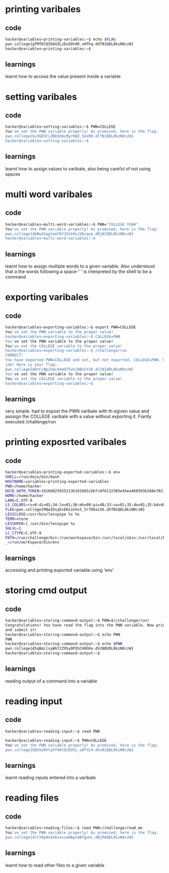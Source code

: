 # printing varibales
## code
```bash
hacker@variables~printing-variables:~$ echo $FLAG
pwn.college{gTMTDtQI66HZLzDu5OV4R_nHThq.ddTN1QDL0kzN0czW}
hacker@variables~printing-variables:~$ 
```
## learnings
learnt how to access the value present inside a variable
  
# setting varibales
## code
```bash
hacker@variables~setting-variables:~$ PWN=COLLEGE
You've set the PWN variable properly! As promised, here is the flag:
pwn.college{kx3GDStLZNb5XmLMyrKWZ_IoV00.dlTN1QDL0kzN0czW}
hacker@variables~setting-variables:~$ 
```
## learnings
learnt how to assign values to varibale, also being careful of not using spaces
  
# multi word varibales
## code
```bash
hacker@variables~multi-word-variables:~$ PWN="COLLEGE YEAH"
You've set the PWN variable properly! As promised, here is the flag:
pwn.college{4bNwIGaglemY6Y29ikHxJ46cqvp.dBjN1QDL0kzN0czW}
hacker@variables~multi-word-variables:~$ 

```
## learnings
learnt how to assign multiple words to a given variable. Also understood that a the words following a space-' ' is interpreted by the shell to be a command
  
# exporting varibales
## code
```bash
hacker@variables~exporting-variables:~$ export PWN=COLLEGE
You've set the PWN variable to the proper value!
hacker@variables~exporting-variables:~$ COLLEGE=PWN
You've set the PWN variable to the proper value!
You've set the COLLEGE variable to the proper value!
hacker@variables~exporting-variables:~$ /challenge/run
CORRECT!
You have exported PWN=COLLEGE and set, but not exported, COLLEGE=PWN. Great 
job! Here is your flag:
pwn.college{A0zCiNpihqcA4mQTFwVj8BxStSK.dJjN1QDL0kzN0czW}
You've set the PWN variable to the proper value!
You've set the COLLEGE variable to the proper value!
hacker@variables~exporting-variables:~$ 
```
## learnings
very simple. had to expost the PWN varibale with th egiven value and asssign the COLLEGE varibale with a value without exporting it. Fianlly executed /challenge/run
  
# printing exposrted varibales
## code
```bash
hacker@variables~printing-exported-variables:~$ env
SHELL=/run/dojo/bin/bash
HOSTNAME=variables~printing-exported-variables
PWD=/home/hacker
DOJO_AUTH_TOKEN=1810d825655213b181bb5cbb7c0f6132305e45ea468565b268e78211f7e0884f
HOME=/home/hacker
LANG=C.UTF-8
LS_COLORS=rs=0:di=01;34:ln=01;36:mh=00:pi=40;33:so=01;35:do=01;35:bd=40;33;01:cd=40;33;01:or=40;31;01:mi=00:su=37;41:sg=30;43:ca=00:tw=30;42:ow=34;42:st=37;44:ex=01;32:*.7z=01;31:*.ace=01;31:*.alz=01;31:*.apk=01;31:*.arc=01;31:*.arj=01;31:*.bz=01;31:*.bz2=01;31:*.cab=01;31:*.cpio=01;31:*.crate=01;31:*.deb=01;31:*.drpm=01;31:*.dwm=01;31:*.dz=01;31:*.ear=01;31:*.egg=01;31:*.esd=01;31:*.gz=01;31:*.jar=01;31:*.lha=01;31:*.lrz=01;31:*.lz=01;31:*.lz4=01;31:*.lzh=01;31:*.lzma=01;31:*.lzo=01;31:*.pyz=01;31:*.rar=01;31:*.rpm=01;31:*.rz=01;31:*.sar=01;31:*.swm=01;31:*.t7z=01;31:*.tar=01;31:*.taz=01;31:*.tbz=01;31:*.tbz2=01;31:*.tgz=01;31:*.tlz=01;31:*.txz=01;31:*.tz=01;31:*.tzo=01;31:*.tzst=01;31:*.udeb=01;31:*.war=01;31:*.whl=01;31:*.wim=01;31:*.xz=01;31:*.z=01;31:*.zip=01;31:*.zoo=01;31:*.zst=01;31:*.avif=01;35:*.jpg=01;35:*.jpeg=01;35:*.mjpg=01;35:*.mjpeg=01;35:*.gif=01;35:*.bmp=01;35:*.pbm=01;35:*.pgm=01;35:*.ppm=01;35:*.tga=01;35:*.xbm=01;35:*.xpm=01;35:*.tif=01;35:*.tiff=01;35:*.png=01;35:*.svg=01;35:*.svgz=01;35:*.mng=01;35:*.pcx=01;35:*.mov=01;35:*.mpg=01;35:*.mpeg=01;35:*.m2v=01;35:*.mkv=01;35:*.webm=01;35:*.webp=01;35:*.ogm=01;35:*.mp4=01;35:*.m4v=01;35:*.mp4v=01;35:*.vob=01;35:*.qt=01;35:*.nuv=01;35:*.wmv=01;35:*.asf=01;35:*.rm=01;35:*.rmvb=01;35:*.flc=01;35:*.avi=01;35:*.fli=01;35:*.flv=01;35:*.gl=01;35:*.dl=01;35:*.xcf=01;35:*.xwd=01;35:*.yuv=01;35:*.cgm=01;35:*.emf=01;35:*.ogv=01;35:*.ogx=01;35:*.aac=00;36:*.au=00;36:*.flac=00;36:*.m4a=00;36:*.mid=00;36:*.midi=00;36:*.mka=00;36:*.mp3=00;36:*.mpc=00;36:*.ogg=00;36:*.ra=00;36:*.wav=00;36:*.oga=00;36:*.opus=00;36:*.spx=00;36:*.xspf=00;36:*~=00;90:*#=00;90:*.bak=00;90:*.crdownload=00;90:*.dpkg-dist=00;90:*.dpkg-new=00;90:*.dpkg-old=00;90:*.dpkg-tmp=00;90:*.old=00;90:*.orig=00;90:*.part=00;90:*.rej=00;90:*.rpmnew=00;90:*.rpmorig=00;90:*.rpmsave=00;90:*.swp=00;90:*.tmp=00;90:*.ucf-dist=00;90:*.ucf-new=00;90:*.ucf-old=00;90:
FLAG=pwn.college{MQwIDsyEsE6ConhsS_5rfO6a1X6.dhTN1QDL0kzN0czW}
LESSCLOSE=/usr/bin/lesspipe %s %s
TERM=xterm
LESSOPEN=| /usr/bin/lesspipe %s
SHLVL=1
LC_CTYPE=C.UTF-8
PATH=/run/challenge/bin:/run/workspace/bin:/usr/local/sbin:/usr/local/bin:/usr/sbin:/usr/bin:/sbin:/bin
_=/run/workspace/bin/env
```
## learnings
accessing and printing exported variable using 'env'
  
# storing cmd output
## code
```bash
hacker@variables~storing-command-output:~$ PWN=$(/challenge/run)
Congratulations! You have read the flag into the PWN variable. Now print it out 
and submit it!
hacker@variables~storing-command-output:~$ echo PWN
PWN
hacker@variables~storing-command-output:~$ echo $PWN
pwn.college{A5qBoLlsyWGY2Z9SyQPXSCH9OXe.dVzN0UDL0kzN0czW}
hacker@variables~storing-command-output:~$ 
```
## learnings
reading output of a command into a variable
  
# reading input 
## code
```bash
hacker@variables~reading-input:~$ read PWN

hacker@variables~reading-input:~$ PWN=COLLEGE
You've set the PWN variable properly! As promised, here is the flag:
pwn.college{EBUVyRVtyXY9mt0IEO5L_a9fVL9.dhzN1QDL0kzN0czW}
```
## learnings
learnt reading inputs entered into  a varibale
  
# reading files
## code
```bash
hacker@variables~reading-files:~$ read PWN</challenge/read_me
You've set the PWN variable properly! As promised, here is the flag:
pwn.college{4lCY8p8n416xoszaH6pv4BTgunL.dBjM4QDL0kzN0czW}
```
## learnings
learnt how to read other files to a given variable
